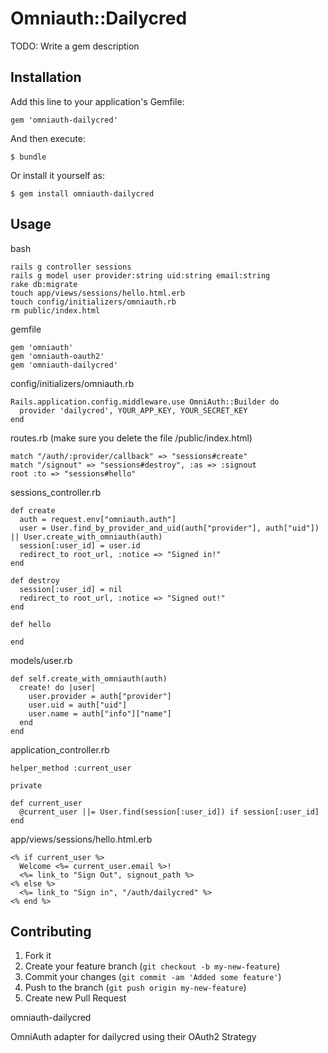 # Omniauth::Dailycred

TODO: Write a gem description

## Installation

Add this line to your application's Gemfile:

    gem 'omniauth-dailycred'

And then execute:

    $ bundle

Or install it yourself as:

    $ gem install omniauth-dailycred

## Usage

bash
~~~
rails g controller sessions
rails g model user provider:string uid:string email:string
rake db:migrate
touch app/views/sessions/hello.html.erb
touch config/initializers/omniauth.rb
rm public/index.html
~~~

gemfile
~~~
gem 'omniauth'
gem 'omniauth-oauth2'
gem 'omniauth-dailycred'
~~~

config/initializers/omniauth.rb
~~~
Rails.application.config.middleware.use OmniAuth::Builder do
  provider 'dailycred', YOUR_APP_KEY, YOUR_SECRET_KEY
end
~~~

routes.rb (make sure you delete the file /public/index.html)
~~~
match "/auth/:provider/callback" => "sessions#create"
match "/signout" => "sessions#destroy", :as => :signout
root :to => "sessions#hello"
~~~

sessions_controller.rb
~~~
def create
  auth = request.env["omniauth.auth"]
  user = User.find_by_provider_and_uid(auth["provider"], auth["uid"]) || User.create_with_omniauth(auth)
  session[:user_id] = user.id
  redirect_to root_url, :notice => "Signed in!"
end

def destroy
  session[:user_id] = nil
  redirect_to root_url, :notice => "Signed out!"
end

def hello
  
end
~~~

models/user.rb
~~~
def self.create_with_omniauth(auth)
  create! do |user|
    user.provider = auth["provider"]
    user.uid = auth["uid"]
    user.name = auth["info"]["name"]
  end
end
~~~

application_controller.rb
~~~
helper_method :current_user

private

def current_user
  @current_user ||= User.find(session[:user_id]) if session[:user_id]
end
~~~

app/views/sessions/hello.html.erb
~~~
<% if current_user %>
  Welcome <%= current_user.email %>!
  <%= link_to "Sign Out", signout_path %>
<% else %>
  <%= link_to "Sign in", "/auth/dailycred" %>
<% end %>
~~~


## Contributing

1. Fork it
2. Create your feature branch (`git checkout -b my-new-feature`)
3. Commit your changes (`git commit -am 'Added some feature'`)
4. Push to the branch (`git push origin my-new-feature`)
5. Create new Pull Request

omniauth-dailycred

OmniAuth adapter for dailycred using their OAuth2 Strategy
